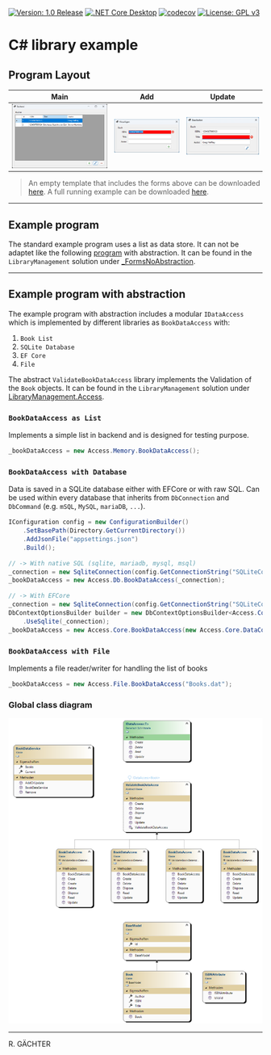 [![Version: 1.0 Release](https://img.shields.io/badge/Version-1.0%20Release-green.svg)](https://github.com/ak-app) [![.NET Core Desktop](https://github.com/ak-app/coding/actions/workflows/dotnet-release.yml/badge.svg)](https://github.com/ak-app/coding/actions/workflows/dotnet-release.yml) [![codecov](https://codecov.io/gh/ak-app/coding/branch/main/graph/badge.svg)](https://codecov.io/gh/ak-app/coding) [![License: GPL v3](https://img.shields.io/badge/License-GPL%20v3-blue.svg)](https://www.gnu.org/licenses/gpl-3.0)


# C# library example

## Program Layout

| Main | Add | Update |
|------|-----|--------|
| ![FormMain](./FormMain.png) | ![FormData](./FormData_Create.png) | ![FormData](./FormData_Update.png) |

> An empty template that includes the forms above can be downloaded [here](https://github.com/ak-app/coding/releases/latest/download/LibraryManagement-FormTemplate.zip). A full running example can be downloaded [here](https://github.com/ak-app/coding/releases/latest/download/LibraryManagement.zip).

---

## Example program

The standard example program uses a list as data store. It can not be adaptet like the following [program](#example-program-with-abstraction) with abstraction. It can be found in the `LibraryManagement` solution under [_FormsNoAbstraction](./_FormsNoAbstraction).

---

## Example program with abstraction

The example program with abstraction includes a modular `IDataAccess` which is implemented by different libraries as `BookDataAccess` with:

1. `Book List`
1. `SQLite Database`
1. `EF Core`
1. `File`

The abstract `ValidateBookDataAccess` library implements the Validation of the `Book` objects. It can be found in the `LibraryManagement` solution under [LibraryManagement.Access](./LibraryManagement.Access).

### `BookDataAccess as List`

Implements a simple list in backend and is designed for testing purpose.

``` csharp
_bookDataAccess = new Access.Memory.BookDataAccess();
```

### `BookDataAccess with Database`

Data is saved in a SQLite database either with EFCore or with raw SQL. Can be used within every database that inherits from `DbConnection` and `DbCommand` (e.g. `mSQL`, `MySQL`, `mariaDB`, `...`).

``` csharp
IConfiguration config = new ConfigurationBuilder()
    .SetBasePath(Directory.GetCurrentDirectory())
    .AddJsonFile("appsettings.json")
    .Build();
```

``` csharp
// -> With native SQL (sqlite, mariadb, mysql, msql)
_connection = new SqliteConnection(config.GetConnectionString("SQLiteConnectionString"));
_bookDataAccess = new Access.Db.BookDataAccess(_connection);
```

``` csharp
// -> With EFCore
_connection = new SqliteConnection(config.GetConnectionString("SQLiteCoreConnectionString"));
DbContextOptionsBuilder builder = new DbContextOptionsBuilder<Access.Core.DataContext>()
    .UseSqlite(_connection);
_bookDataAccess = new Access.Core.BookDataAccess(new Access.Core.DataContext(builder.Options));
```


### `BookDataAccess with File`

Implements a file reader/writer for handling the list of books

``` csharp
_bookDataAccess = new Access.File.BookDataAccess("Books.dat");
```

### Global class diagram

![Diagram](./GlobalClassDiagram.png)

---

R. GÄCHTER

